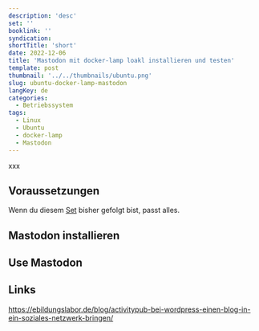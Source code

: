 ```yaml
---
description: 'desc'
set: ''
booklink: ''
syndication:
shortTitle: 'short'
date: 2022-12-06
title: 'Mastodon mit docker-lamp loakl installieren und testen'
template: post
thumbnail: '../../thumbnails/ubuntu.png'
slug: ubuntu-docker-lamp-mastodon
langKey: de
categories:
  - Betriebssystem
tags:
  - Linux
  - Ubuntu
  - docker-lamp
  - Mastodon
---
```










xxx<!-- \index{Drupal! Installation} -->

## Voraussetzungen

Wenn du diesem [Set](mein-ubuntu-rechner-mit-docker-lamp-themen/) bisher gefolgt bist, passt alles.

## Mastodon installieren

## Use Mastodon 

## Links
https://ebildungslabor.de/blog/activitypub-bei-wordpress-einen-blog-in-ein-soziales-netzwerk-bringen/

